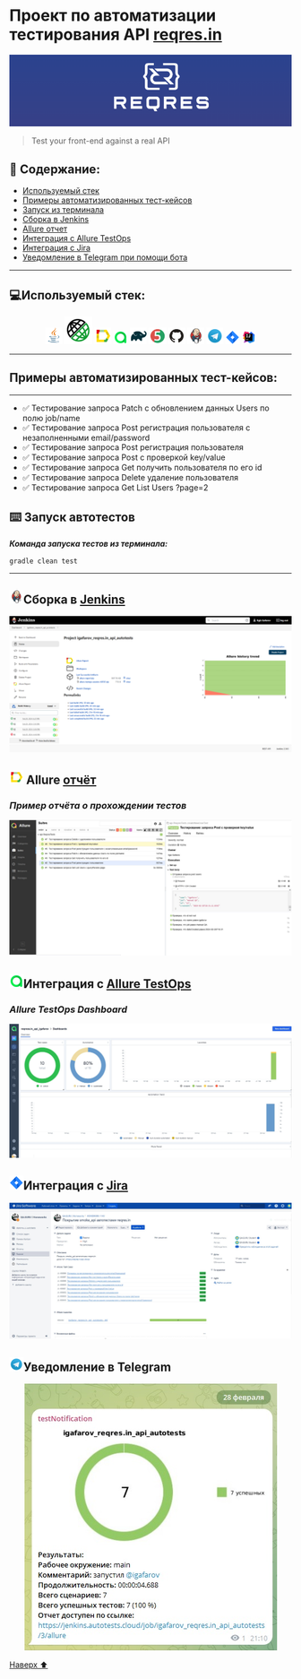 # Проект по автоматизации тестирования API [reqres.in](https://shop.proamk.ru/)

<p align="center">  
<img alt="shop.proamk" src="/media/screenshots/reqres.in.png">



> Test your front-end against a real API


<a name="наверх"></a>

## :scroll: Содержание:

* <a href="#tools">Используемый стек</a>
* <a href="#cases">Примеры автоматизированных тест-кейсов</a>
* <a href="#console">Запуск из терминала</a>
* <a href="#jenkins">Сборка в Jenkins</a>
* <a href="#allure">Allure отчет</a>
* <a href="#allure-testops">Интеграция с Allure TestOps</a>
* <a href="#jira">Интеграция с Jira</a>
* <a href="#telegram">Уведомление в Telegram при помощи бота</a>


____
<a id="tools"></a>

## :computer:<a name="Используемый стек">**Используемый стек:**</a>

<p align="center">
<a href="https://www.java.com/"><img width="6%" title="Java" src="media/logo/Java.svg"></a>
<a href="https://rest-assured.io/"><img src="/media/logo/RestAssured.svg" width="50" height="50"  alt="RestAssured"/></a>
<a href="https://github.com/allure-framework/allure2"><img width="6%" title="Allure Report" src="media/logo/Allure.svg"></a>
<a href="https://qameta.io/"><img width="5%" title="Allure TestOps" src="media/logo/Allure_TO.svg"></a>
<a href="https://gradle.org/"><img width="6%" title="Gradle" src="media/logo/Gradle.svg"></a>
<a href="https://junit.org/junit5/"><img width="6%" title="JUnit5" src="media/logo/Junit5.svg"></a>
<a href="https://github.com/"><img width="6%" title="GitHub" src="media/logo/GitHub.svg"></a>
<a href="https://www.jenkins.io/"><img width="6%" title="Jenkins" src="media/logo/Jenkins.svg"></a>
<a href="https://web.telegram.org/a/"><img width="6%" title="Telegram" src="media/logo/Telegram.svg"></a>
<a href="https://www.atlassian.com/ru/software/jira/"><img width="5%" title="Jira" src="media/logo/Jira.svg"></a>
<a href="https://www.jetbrains.com/ru-ru/idea/"><img width="5%" title="IntelliJ" src="media/logo/idea.svg"></a>
</p>

____
<a id="cases"></a>

## <a name="Примеры автоматизированных тест-кейсов">**Примеры автоматизированных тест-кейсов:**</a>

____
- :white_check_mark: Тестирование запроса Patch c обновлением данных Users по полю job/name
- :white_check_mark: Тестирование запроса Post регистрация пользователя с незаполненными email/password
- :white_check_mark: Тестирование запроса Post регистрация пользователя
- :white_check_mark: Тестирование запроса Post c проверкой key/value
- :white_check_mark: Тестирование запроса Get получить пользователя по его id
- :white_check_mark: Тестирование запроса Delete удаление пользователя
- :white_check_mark: Тестирование запроса Get List Users ?page=2


<a id="console"></a>

## :keyboard: Запуск автотестов

***Команда запуска тестов из терминала:***

```
gradle clean test 
```

____
<a id="jenkins"></a>

## <img alt="Jenkins" height="25" src="media/logo/Jenkins.svg" width="25"/></a><a name="Сборка"></a>Сборка в [Jenkins](https://jenkins.autotests.cloud/job/igafarov_reqres.in_api_autotests/)</a>

<p align="center">  
<a href="https://jenkins.autotests.cloud/job/igafarov_reqres.in_api_autotests/"><img src="media/screenshots/jenkins.png" alt="Jenkins"/></a>  
</p>

<a id="allure"></a>

## <img src="media/logo/Allure.svg" width="25" height="25"  alt="Allure"/></a> Allure <a target="_blank" href="https://jenkins.autotests.cloud/job/igafarov_reqres.in_api_autotests/allure/">отчёт</a>

### *Пример отчёта о прохождении тестов*

<p align="center">  
<img title="Allure Overview Dashboard" src="media/screenshots/allure.jpg">  
</p> 

<a id="allure-testops"></a>

## <img src="media/logo/Allure_TO.svg" width="25" height="25"  alt="Allure"/></a>Интеграция с <a target="_blank" href="https://allure.autotests.cloud/project/4093/dashboards">Allure TestOps</a>

### *Allure TestOps Dashboard*

<p align="center">  
<img title="Allure TestOps Dashboard" src="media/screenshots/testOps.jpg">  
</p> 

<a id="jira"></a>

## <img src="media/logo/Jira.svg" width="25" height="25"  alt="Allure"/></a>Интеграция с <a target="_blank" href="https://jira.autotests.cloud/browse/HOMEWORK-1140">Jira</a>

<p align="center">  
<img title="Jira" src="media/screenshots/jira.jpg">  
</p>

<a id="telegram"></a>

## <img src="media/logo/Telegram.svg" width="25" height="25"  alt="Allure"/></a>Уведомление в Telegram

<p align="center">  
<img title="Allure Overview Dashboard" src="media/screenshots/telegram.jpg">  
</p>

 

[Наверх ⬆](#наверх)